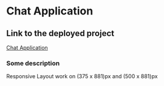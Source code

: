# Chat Application
## Link to the deployed project
[Chat Application](https://react-chat-app-three.vercel.app/)
### Some description
Responsive Layout work on (375 x 881)px and (500 x 881)px
